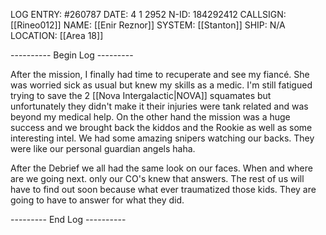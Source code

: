 LOG ENTRY: #260787
DATE: 4 1 2952
N-ID: 184292412
CALLSIGN: [[Rineo012]]
NAME: [[Enir Reznor]]
SYSTEM: [[Stanton]]
SHIP: N/A
LOCATION: [[Area 18]]

  

---------- Begin Log ---------  

After the mission, I finally had time to recuperate and see my fiancé. She was worried sick as usual but knew my skills as a medic. I'm still fatigued trying to save the 2 [[Nova Intergalactic|NOVA]] squamates but unfortunately they didn't make it their injuries were tank related and was beyond my medical help. On the other hand the mission was a huge success and we brought back the kiddos and the Rookie as well as some interesting intel. We had some amazing snipers watching our backs. They were like our personal guardian angels haha.  

After the Debrief we all had the same look on our faces. When and where are we going next. only our CO's knew that answers. The rest of us will have to find out soon because what ever traumatized those kids. They are going to have to answer for what they did.  

--------- End Log ----------